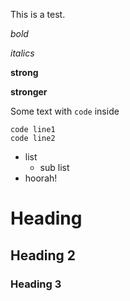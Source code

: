 This is a test.

*bold*

_italics_

**strong**

__stronger__

Some text with `code` inside

    code line1
    code line2

* list
    * sub list
* hoorah!

# Heading

## Heading 2

### Heading 3

